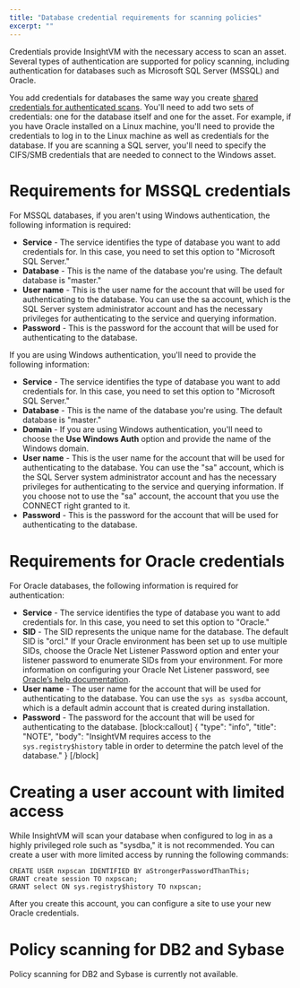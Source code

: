 ```yaml
---
title: "Database credential requirements for scanning policies"
excerpt: ""
---
```

Credentials provide InsightVM with the necessary access to scan an asset. Several types of authentication are supported for policy scanning, including authentication for databases such as Microsoft SQL Server (MSSQL) and Oracle.

You add credentials for databases the same way you create [shared credentials for authenticated scans](doc:managing-shared-scan-credentials). You'll need to add two sets of credentials: one for the database itself and one for the asset. For example, if you have Oracle installed on a Linux machine, you'll need to provide the credentials to log in to the Linux machine as well as credentials for the database. If you are scanning a SQL server, you'll need to specify the CIFS/SMB credentials that are needed to connect to the Windows asset.

# Requirements for MSSQL credentials

For MSSQL databases, if you aren't using Windows authentication, the following information is required:

* **Service** - The service identifies the type of database you want to add credentials for. In this case, you need to set this option to "Microsoft SQL Server."
* **Database** - This is the name of the database you're using. The default database is "master."
* **User name** - This is the user name for the account that will be used for authenticating to the database. You can use the sa account, which is the SQL Server system administrator account and has the necessary privileges for authenticating to the service and querying information.
* **Password** - This is the password for the account that will be used for authenticating to the database.

If you are using Windows authentication, you'll need to provide the following information:

* **Service** - The service identifies the type of database you want to add credentials for. In this case, you need to set this option to "Microsoft SQL Server."
* **Database** - This is the name of the database you're using. The default database is "master."
* **Domain** - If you are using Windows authentication, you'll need to choose the **Use Windows Auth** option and provide the name of the Windows domain.
* **User name** - This is the user name for the account that will be used for authenticating to the database. You can use the "sa" account, which is the SQL Server system administrator account and has the necessary privileges for authenticating to the service and querying information. If you choose not to use the "sa" account, the account that you use the CONNECT right granted to it.
* **Password** - This is the password for the account that will be used for authenticating to the database.

# Requirements for Oracle credentials

For Oracle databases, the following information is required for authentication:

* **Service** - The service identifies the type of database you want to add credentials for. In this case, you need to set this option to "Oracle."
* **SID** - The SID represents the unique name for the database. The default SID is "orcl." If your Oracle environment has been set up to use multiple SIDs, choose the Oracle Net Listener Password option and enter your listener password to enumerate SIDs from your environment. For more information on configuring your Oracle Net Listener password, see [Oracle’s help documentation](https://docs.oracle.com/cd/E11882_01/network.112/e41945/listenercfg.htm#NETAG010).
* **User name** - The user name for the account that will be used for authenticating to the database. You can use the `sys as sysdba` account, which is a default admin account that is created during installation.
* **Password** - The password for the account that will be used for authenticating to the database.
[block:callout]
{
  "type": "info",
  "title": "NOTE",
  "body": "InsightVM requires access to the `sys.registry$history` table in order to determine the patch level of the database."
}
[/block]
# Creating a user account with limited access

While InsightVM will scan your database when configured to log in as a highly privileged role such as "sysdba," it is not recommended. You can create a user with more limited access by running the following commands:

```
CREATE USER nxpscan IDENTIFIED BY aStrongerPasswordThanThis;
GRANT create session TO nxpscan;
GRANT select ON sys.registry$history TO nxpscan;
```

After you create this account, you can configure a site to use your new Oracle credentials.

# Policy scanning for DB2 and Sybase

Policy scanning for DB2 and Sybase is currently not available.